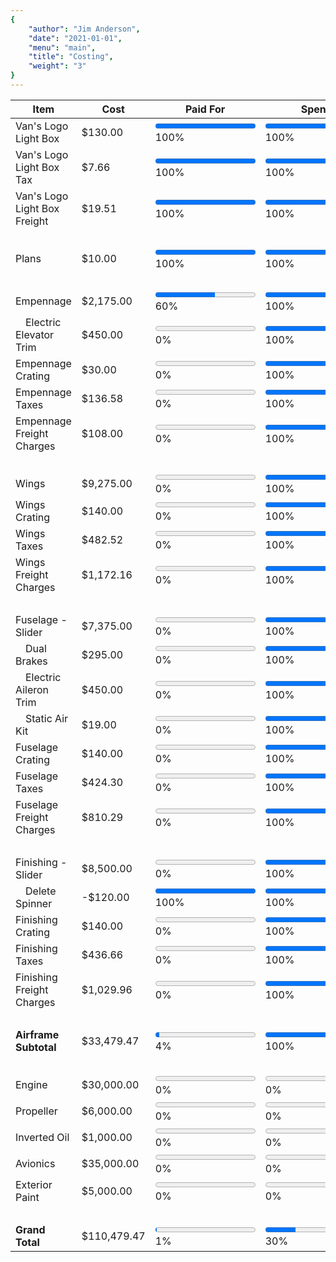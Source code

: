 ```yaml
---
{
	"author": "Jim Anderson",
	"date": "2021-01-01",
	"menu": "main",
	"title": "Costing",
	"weight": "3"
}
---
```


Item                          | Cost        | Paid For                                                               | Spent                                                                     | Built
------------------------------|-------------|------------------------------------------------------------------------|-------------------------------------------------------------------------|------
Van's Logo Light Box          | $130.00     | <progress id="0Light" value="130" max="130"></progress> 100%           | <progress id="1Light" value="130" max="130"></progress> 100%              | <progress id="2Light" value="130" max="130"></progress> 100%
Van's Logo Light Box Tax      | $7.66       | <progress id="0LightTax" value="8" max="8"></progress> 100%            | <progress id="1LightTax" value="8" max="8"></progress> 100%               | <progress id="2LightTax" value="8" max="8"></progress> 100%
Van's Logo Light Box Freight  | $19.51      | <progress id="0LightFreight" value="20" max="20"></progress> 100%      | <progress id="1LightFreight" value="20" max="20"></progress> 100%         | <progress id="2LightFreight" value="20" max="20"></progress> 100%
&nbsp;|&nbsp;|&nbsp;|&nbsp;|&nbsp;
Plans                         | $10.00      | <progress id="0Plans" value="10" max="10"></progress> 100%             | <progress id="1Plans" value="10" max="10"></progress> 100%                | <progress id="2Plans" value="10" max="10"></progress> 100%
&nbsp;|&nbsp;|&nbsp;|&nbsp;|&nbsp;
Empennage                     | $2,175.00   | <progress id="0Empennage" value="1300" max="2175"></progress> 60%      | <progress id="1Empennage" value="2175" max="2175"></progress> 100%        | <progress id="2Empennage" value="0" max="2175"></progress> 0%
&emsp;Electric Elevator Trim  | $450.00     | <progress id="0EmpennageTrim" value="0" max="450"></progress> 0%       | <progress id="1EmpennageTrim" value="450" max="450"></progress> 100%      | <progress id="2EmpennageTrim" value="0" max="450"></progress> 0%
Empennage Crating             | $30.00      | <progress id="0EmpennageCrate" value="0" max="30"></progress> 0%       | <progress id="1EmpennageCrate" value="30" max="30"></progress> 100%       | <progress id="2EmpennageCrate" value="30" max="30"></progress> 100%
Empennage Taxes               | $136.58     | <progress id="0EmpennageTaxes" value="0" max="137"></progress> 0%      | <progress id="1EmpennageTaxes" value="137" max="137"></progress> 100%     | <progress id="2EmpennageTaxes" value="137" max="137"></progress> 100%
Empennage Freight Charges     | $108.00     | <progress id="0EmpennageFreight" value="0" max="108"></progress> 0%    | <progress id="1EmpennageFreight" value="108" max="108"></progress> 100%   | <progress id="2EmpennageFreight" value="108" max="108"></progress> 100%
&nbsp;|&nbsp;|&nbsp;|&nbsp;|&nbsp;
Wings                         | $9,275.00   | <progress id="0Wings" value="0" max="9275"></progress> 0%              | <progress id="1Wings" value="9275" max="9275"></progress> 100%            | <progress id="2Wings" value="0" max="9275"></progress> 0%
Wings Crating                 | $140.00     | <progress id="0WingsCrate" value="0" max="140"></progress> 0%          | <progress id="1WingsCrate" value="140" max="140"></progress> 100%         | <progress id="2WingsCrate" value="140" max="140"></progress> 100%
Wings Taxes                   | $482.52     | <progress id="0WingsTaxes" value="0" max="483"></progress> 0%          | <progress id="1WingsTaxes" value="483" max="483"></progress> 100%         | <progress id="2WingsTaxes" value="483" max="483"></progress> 100%
Wings Freight Charges         | $1,172.16   | <progress id="0WingsTaxes" value="0" max="1172"></progress> 0%         | <progress id="1WingsFreight" value="1172" max="1172"></progress> 100%     | <progress id="2WingsFreight" value="1172" max="1172"></progress> 100%
&nbsp;|&nbsp;|&nbsp;|&nbsp;|&nbsp;
Fuselage - Slider             | $7,375.00   | <progress id="0Fuselage" value="0" max="7375"></progress> 0%           | <progress id="1Fuselage" value="7375" max="7375"></progress> 100%         | <progress id="2Fuselage" value="0" max="7375"></progress> 0%
&emsp;Dual Brakes             | $295.00     | <progress id="0FuselageBrakes" value="0" max="295"></progress> 0%      | <progress id="1FuselageBrakes" value="295" max="295"></progress> 100%     | <progress id="2FuselageBrakes" value="0" max="295"></progress> 0%
&emsp;Electric Aileron Trim   | $450.00     | <progress id="0FuselageTrim" value="0" max="450"></progress> 0%        | <progress id="1FuselageTrim" value="450" max="450"></progress> 100%       | <progress id="2FuselageTrim" value="0" max="450"></progress> 0%
&emsp;Static Air Kit          | $19.00      | <progress id="0FuselageStatic" value="0" max="19"></progress> 0%       | <progress id="1FuselageStatic" value="19" max="19"></progress> 100%       | <progress id="2FuselageStatic" value="0" max="19"></progress> 0%
Fuselage Crating              | $140.00     | <progress id="0FuselageCrate" value="0" max="140"></progress> 0%       | <progress id="1FuselageCrate" value="140" max="140"></progress> 100%      | <progress id="2FuselageCrate" value="140" max="140"></progress> 100%
Fuselage Taxes                | $424.30     | <progress id="0FuselageTaxes" value="0" max="424"></progress> 0%       | <progress id="1FuselageTaxes" value="424" max="424"></progress> 100%      | <progress id="2FuselageTaxes" value="424" max="424"></progress> 100%
Fuselage Freight Charges      | $810.29     | <progress id="0FuselageFreight" value="0" max="810"></progress> 0%     | <progress id="1FuselageFreight" value="810" max="810"></progress> 100%    | <progress id="2FuselageFreight" value="810" max="810"></progress> 100%
&nbsp;|&nbsp;|&nbsp;|&nbsp;|&nbsp;
Finishing - Slider            | $8,500.00   | <progress id="0Finishing" value="0" max="8380"></progress> 0%          | <progress id="1Finishing" value="8380" max="8380"></progress> 100%        | <progress id="2Finishing" value="0" max="8380"></progress> 0%
&emsp;Delete Spinner          | -$120.00    | <progress id="0FinishingSpin" value="120" max="120"></progress> 100%   | <progress id="1FinishingSpin" value="120" max="120"></progress> 100%      | <progress id="2FinishingSpin" value="120" max="120"></progress> 100%
Finishing Crating             | $140.00     | <progress id="0FinishingCrate" value="0" max="140"></progress> 0%      | <progress id="1FinishingCrate" value="140" max="140"></progress> 100%     | <progress id="2FinishingCrate" value="140" max="140"></progress> 100%
Finishing Taxes               | $436.66     | <progress id="0FinishingTaxes" value="0" max="437"></progress> 0%      | <progress id="1FinishingTaxes" value="437" max="437"></progress> 100%     | <progress id="2FinishingTaxes" value="437" max="437"></progress> 100%
Finishing Freight Charges     | $1,029.96   | <progress id="0FinishingFreight" value="0" max="1030"></progress> 0%   | <progress id="1FinishingFreight" value="1030" max="1030"></progress> 100% | <progress id="2FinishingFreight" value="0" max="1030"></progress> 0%
&nbsp;|&nbsp;|&nbsp;|&nbsp;|&nbsp;
**Airframe Subtotal**         | $33,479.47  | <progress id="0Subtotal" value="1310" max="33479"></progress> 4%       | <progress id="1Subtotal" value="33479" max="33479"></progress> 100%       | <progress id="2Subtotal" value="4031" max="33479"></progress> 12%
&nbsp;|&nbsp;|&nbsp;|&nbsp;|&nbsp;
Engine                        | $30,000.00  | <progress id="0Engine" value="0" max="30000"></progress> 0%            | <progress id="1Engine" value="0" max="30000"></progress> 0%               | <progress id="2Engine" value="0" max="30000"></progress> 0%
Propeller                     | $6,000.00   | <progress id="0Propeller" value="0" max="6000"></progress> 0%          | <progress id="1Propeller" value="0" max="6000"></progress> 0%             | <progress id="2Propeller" value="0" max="6000"></progress> 0%
Inverted Oil                  | $1,000.00   | <progress id="0Inverted" value="0" max="1000"></progress> 0%           | <progress id="1Inverted" value="0" max="1000"></progress> 0%              | <progress id="2Inverted" value="0" max="1000"></progress> 0%
Avionics                      | $35,000.00  | <progress id="0Avionics" value="0" max="35000"></progress> 0%          | <progress id="1Avionics" value="0" max="35000"></progress> 0%             | <progress id="2Avionics" value="0" max="35000"></progress> 0%
Exterior Paint                | $5,000.00   | <progress id="0Paint" value="0" max="5000"></progress> 0%              | <progress id="1Paint" value="0" max="5000"></progress> 0%                 | <progress id="2Paint" value="0" max="5000"></progress> 0%
&nbsp;|&nbsp;|&nbsp;|&nbsp;|&nbsp;
**Grand Total**               | $110,479.47 | <progress id="0Total" value="1310" max="110479"></progress> 1%         | <progress id="1Total" value="33479" max="110479"></progress> 30%          | <progress id="2Total" value="4031" max="110479"></progress> 4%

